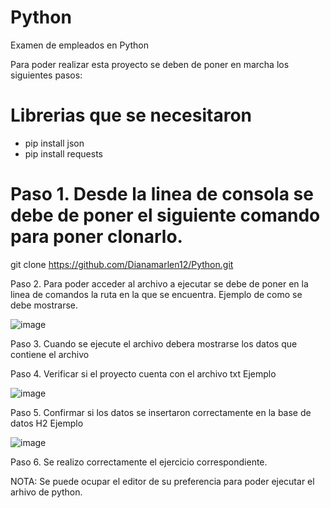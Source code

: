 # Python
Examen de empleados en Python

Para poder realizar esta proyecto se deben de poner en marcha los siguientes pasos:

# Librerias que se necesitaron
* pip install json
* pip install requests

# Paso 1. Desde la linea de consola se debe de poner el siguiente comando para poner clonarlo.
git clone https://github.com/Dianamarlen12/Python.git

Paso 2. Para poder acceder al archivo a ejecutar se debe de poner en la linea de comandos la ruta en la que se encuentra. 
Ejemplo de como se debe mostrarse.

![image](https://user-images.githubusercontent.com/50559771/177461482-50208d3c-411d-430f-8a35-d1d069da8401.png)


Paso 3. Cuando se ejecute el archivo debera mostrarse los datos que contiene el archivo




Paso 4. Verificar si el proyecto cuenta con el archivo txt
Ejemplo

![image](https://user-images.githubusercontent.com/50559771/177461709-5a100712-7832-4c9d-81e5-4ac4a4d18491.png)



Paso 5. Confirmar si los datos se insertaron correctamente en la base de datos H2
Ejemplo

![image](https://user-images.githubusercontent.com/50559771/177461827-0d1267c3-cd6e-4e84-8bd5-0be3566f1317.png)



Paso 6. Se realizo correctamente el ejercicio correspondiente.

NOTA: Se puede ocupar el editor de su preferencia para poder ejecutar el arhivo de python.
